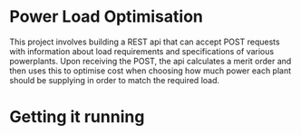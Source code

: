 # Power Load Optimisation

This project involves building a REST api that can accept POST requests with information about load requirements and specifications of various powerplants. Upon receiving the POST, the api calculates a merit order and then uses this to optimise cost when choosing how much power each plant should be supplying in order to match the required load. 

# Getting it running
